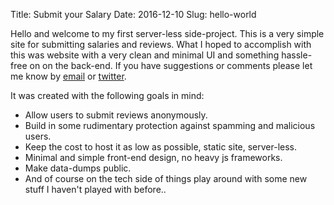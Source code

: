 Title: Submit your Salary
Date: 2016-12-10
Slug: hello-world

Hello and welcome to my first server-less side-project. This is a very simple site for submitting salaries and reviews.
What I hoped to accomplish with this was website with a very clean and minimal UI and something hassle-free on
on the back-end. If you have suggestions or comments please let me know by
<a href="mailto:info@submityoursalary.com">email</a> or <a href="https://tiwitter.com/salarysubmit">twitter</a>.

It was created with the following goals in mind:

* Allow users to submit reviews anonymously.
* Build in some rudimentary protection against spamming and malicious users.
* Keep the cost to host it as low as possible, static site, server-less.
* Minimal and simple front-end design, no heavy js frameworks.
* Make data-dumps public.
* And of course on the tech side of things play around with some new stuff I haven't played with before..
